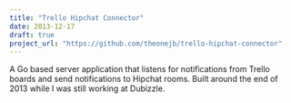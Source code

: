 ```yaml
---
title: "Trello Hipchat Connector"
date: 2013-12-17
draft: true
project_url: "https://github.com/theonejb/trello-hipchat-connector"
---
```


A Go based server application that listens for notifications from Trello boards and send notifications to Hipchat rooms. Built around the end of 2013 while I was still working at Dubizzle.